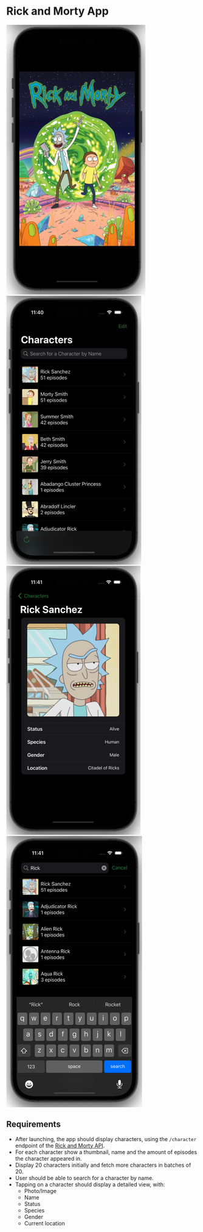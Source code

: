 # Rick and Morty App

<!--<div>-->
<!--    <img src="assets/rick_morty_ios.png" class="inline-block" style="margin-left: auto; margin-right: auto;"/>-->
<!--    <img src="assets/rick_morty_ios1.png" class="inline-block" style="margin-left: auto; margin-right: auto;"/>-->
<!--    <img src="assets/rick_morty_ios2.png" class="inline-block" style="margin-left: auto; margin-right: auto;"/>-->
<!--    <img src="assets/rick_morty_ios3.png" class="inline-block" style="margin-left: auto; margin-right: auto;"/>-->
<!--</div>-->

<div class="images">
    <img src="assets/rick_morty_ios.png"/>
    <img src="assets/rick_morty_ios1.png"/>
    <img src="assets/rick_morty_ios2.png"/>
    <img src="assets/rick_morty_ios3.png"/>
</div>

## Requirements
- After launching, the app should display characters, using the `/character` endpoint of the [Rick and Morty API](https://rickandmortyapi.com/).
- For each character show a thumbnail, name and the amount of episodes the
character appeared in.
- Display 20 characters initially and fetch more characters in batches of 20.
- User should be able to search for a character by name.
- Tapping on a character should display a detailed view, with:
  - Photo/Image
  - Name
  - Status
  - Species
  - Gender
  - Current location

<link rel="stylesheet" type="text/css" href="assets/MyStyle.css">
